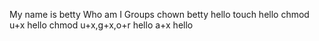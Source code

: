 My name is betty
Who am I
Groups
chown betty hello
touch hello
chmod u+x hello
chmod u+x,g+x,o+r hello
a+x hello
